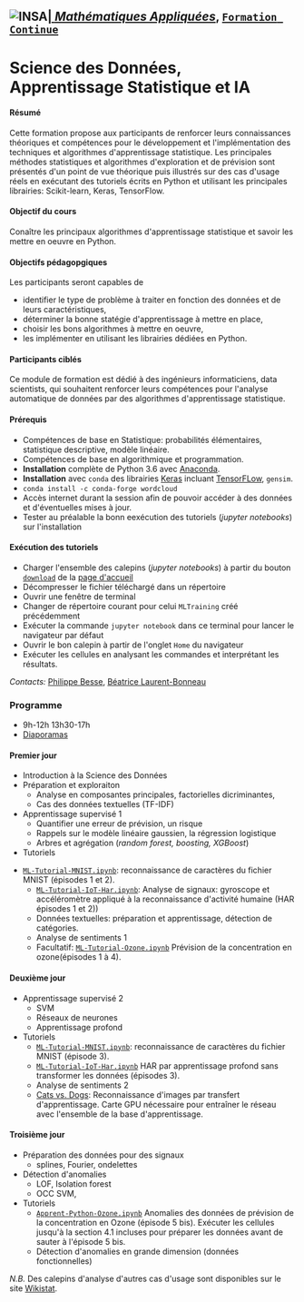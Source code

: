 ## <a href="http://www.insa-toulouse.fr/" ><img src="http://www.math.univ-toulouse.fr/~besse/Wikistat/Images/Logo_INSAvilletoulouse-RVB.png" style="float:left; max-width: 80px; display: inline" alt="INSA"/> |  [*Mathématiques Appliquées*](http://www.math.insa-toulouse.fr/fr/index.html), [`Formation Continue`](http://www.math.insa-toulouse.fr/fr/enseignement.html)

# Science des Données, Apprentissage Statistique et IA

#### Résumé
Cette formation propose aux participants de renforcer leurs connaissances théoriques et compétences pour le développement et l'implémentation des techniques et algorithmes d'apprentissage statistique. Les principales méthodes statistiques et algorithmes d'exploration et de prévision sont présentés d'un point de vue théorique puis illustrés sur des cas d'usage réels en exécutant des tutoriels écrits en Python et utilisant les principales librairies: Scikit-learn, Keras, TensorFlow.

#### Objectif du cours
Conaître les principaux algorithmes d'apprentissage statistique et savoir les mettre en oeuvre en Python.

#### Objectifs pédagopgiques
Les participants seront capables de

- identifier le type de problème à traiter en fonction des données et de leurs caractéristiques, 
- déterminer la bonne statégie d'apprentissage  à mettre en place, 
- choisir les bons algorithmes à mettre en oeuvre,
- les implémenter en utilisant les librairies dédiées en Python.

#### Participants ciblés
Ce module de formation est dédié  à des ingénieurs informaticiens, data scientists, qui souhaitent renforcer leurs compétences pour l'analyse automatique de données par des algorithmes d'apprentissage statistique.

#### Prérequis
- Compétences de base en Statistique: probabilités élémentaires, statistique descriptive, modèle linéaire.
- Compétences de base en algorithmique et programmation.
- **Installation** complète de Python 3.6 avec [Anaconda](https://conda.io/docs/user-guide/install/download.html). 
- **Installation** avec `conda` des librairies [Keras](https://keras.io/) incluant [TensorFLow](https://www.tensorflow.org/), `gensim`.
- `conda install -c conda-forge wordcloud`
- Accès internet durant la session afin de pouvoir accéder à des données et d'éventuelles mises à jour.
- Tester au préalable la bonn eexécution des tutoriels (*jupyter notebooks*) sur l'installation


#### Exécution des tutoriels 

- Charger l'ensemble des calepins (*jupyter notebooks*) à partir du bouton [`download`](https://github.com/wikistat/MLTraining/archive/master.zip) de la [page d'accueil](https://github.com/wikistat/MLTraining) 
- Décompresser le fichier téléchargé dans un répertoire 
- Ouvrir une fenêtre de terminal
- Changer de répertoire courant pour celui `MLTraining` créé précédemment
- Exécuter la commande  `jupyter notebook` dans ce terminal pour lancer le navigateur par défaut
- Ouvrir le bon calepin à partir de l'onglet `Home` du navigateur 
- Exécuter les cellules en analysant les commandes et interprétant les résultats.

*Contacts:*  [Philippe Besse](https://www.math.univ-toulouse.fr/~besse/),  [Béatrice Laurent-Bonneau](https://perso.math.univ-toulouse.fr/laurent/) 

### Programme 
* 9h-12h 13h30-17h
* [Diaporamas](https://github.com/wikistat/MLTraining/tree/master/Diaporamas)

#### Premier jour
* Introduction à la Science des Données
* Préparation et exploraiton
   - Analyse en composantes principales, factorielles dicriminantes, 
   - Cas des données textuelles (TF-IDF)
* Apprentissage supervisé 1
   - Quantifier une erreur de prévision, un risque
   - Rappels sur le modèle linéaire gaussien, la régression logistique
   - Arbres et agrégation (*random forest, boosting, XGBoost*)
* Tutoriels
- [`ML-Tutorial-MNIST.ipynb`](https://github.com/wikistat/MLTraining/blob/master/Notebooks/MNIST/ML-Tutorial-MNIST.ipynb): reconnaissance de caractères du fichier MNIST (épisodes 1 et 2).
  - [`ML-Tutorial-IoT-Har.ipynb`](https://github.com/wikistat/MLTraining/blob/master/Notebooks/HAR/ML-Tutorial-IoT-Har.ipynb): Analyse de signaux: gyroscope et accéléromètre appliqué à la reconnaissance d'activité humaine (HAR épisodes 1 et 2))
  - Données textuelles: préparation et apprentissage, détection de catégories.
  - Analyse de sentiments 1
  - Facultatif: [`ML-Tutorial-Ozone.ipynb`](https://github.com/wikistat/MLTraining/blob/master/Notebooks/Ozone/ML-Tutorial-Ozone.ipynb) Prévision de la concentration en ozone(épisodes 1 à 4).

#### Deuxième jour
* Apprentissage supervisé 2
   - SVM
   - Réseaux de neurones
   - Apprentissage profond
* Tutoriels
  - [`ML-Tutorial-MNIST.ipynb`](https://github.com/wikistat/MLTraining/blob/master/Notebooks/MNIST/ML-Tutorial-MNIST.ipynb): reconnaissance de caractères du fichier MNIST (épisode 3).
  - [`ML-Tutorial-IoT-Har.ipynb`](https://github.com/wikistat/MLTraining/blob/master/Notebooks/HAR/ML-Tutorial-IoT-Har.ipynb) HAR par apprentissage profond sans transformer les données (épisodes 3).
  - Analyse de sentiments 2
  - [Cats vs. Dogs](https://github.com/wikistat/MLTraining/tree/master/CatsVSDogs): Reconnaissance d'images par transfert d'apprentissage. Carte GPU nécessaire pour entraîner le réseau avec l'ensemble de la base d'apprentissage.

#### Troisième jour
* Préparation des données pour des signaux
   - splines, Fourier, ondelettes
* Détection d'anomalies
   - LOF, Isolation forest
   - OCC SVM,
* Tutoriels
   - [`Apprent-Python-Ozone.ipynb`](https://github.com/wikistat/MLTraining/blob/master/Notebooks/Ozone/Apprent-Python-Ozone.ipynb) Anomalies des données de prévision de la concentration en Ozone (épisode 5 bis). Exécuter les cellules jusqu'à la section 4.1 incluses pour préparer les données avant de sauter à l'épisode 5 bis.
   - Détection d'anomalies en grande dimension (données fonctionnelles)





	
*N.B.* Des calepins d'analyse d'autres cas d'usage sont disponibles sur le site  [Wikistat](https://github.com/wikistat/).

